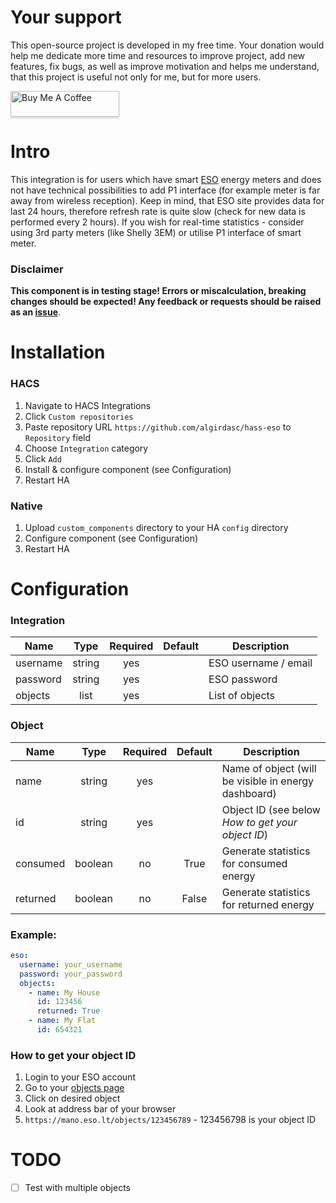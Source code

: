 # Your support
This open-source project is developed in my free time. 
Your donation would help me dedicate more time and resources to improve project, add new features, fix bugs, 
as well as improve motivation and helps me understand, that this project is useful not only for me, but for more users.

<a href="https://www.buymeacoffee.com/algirdasci" target="_blank"><img src="https://www.buymeacoffee.com/assets/img/custom_images/orange_img.png" alt="Buy Me A Coffee" style="height: 41px !important;width: 174px !important;box-shadow: 0px 3px 2px 0px rgba(190, 190, 190, 0.5) !important;-webkit-box-shadow: 0px 3px 2px 0px rgba(190, 190, 190, 0.5) !important;" ></a>

# Intro
This integration is for users which have smart [ESO](https://mano.eso.lt/) energy meters and does not have
technical possibilities to add P1 interface (for example meter is far away from wireless reception). 
Keep in mind, that ESO site provides data for last 24 hours, 
therefore refresh rate is quite slow (check for new data is performed every 2 hours). 
If you wish for real-time statistics - consider using 3rd party meters (like Shelly 3EM) or utilise P1 interface of smart meter.

### Disclaimer

**This component is in testing stage! Errors or miscalculation, breaking changes should be expected! Any feedback or requests should be raised as an [issue](https://github.com/algirdasc/hass-eso/issues)**.

# Installation

### HACS
1. Navigate to HACS Integrations
2. Click `Custom repositories`
3. Paste repository URL `https://github.com/algirdasc/hass-eso` to `Repository` field
4. Choose `Integration` category
5. Click `Add`
6. Install & configure component (see Configuration)
7. Restart HA

### Native

1. Upload `custom_components` directory to your HA `config` directory
2. Configure component (see Configuration)
3. Restart HA

# Configuration

### Integration

| Name     |  Type  | Required | Default | Description          |
|----------|:------:|:--------:|:-------:|----------------------|
| username | string |   yes    |         | ESO username / email |
| password | string |   yes    |         | ESO password         |
| objects  |  list  |   yes    |         | List of objects      |

### Object

| Name     |  Type   | Required | Default | Description                                          |
|----------|:-------:|:--------:|:-------:|------------------------------------------------------|
| name     | string  |   yes    |         | Name of object (will be visible in energy dashboard) |
| id       | string  |   yes    |         | Object ID (see below *How to get your object ID*)    |
| consumed | boolean |    no    |  True   | Generate statistics for consumed energy              |
| returned | boolean |    no    |  False  | Generate statistics for returned energy              |


### Example:
```yaml
eso:
  username: your_username
  password: your_password
  objects:
    - name: My House
      id: 123456
      returned: True
    - name: My Flat
      id: 654321      
```

### How to get your object ID

1. Login to your ESO account
2. Go to your [objects page](https://mano.eso.lt/objects)
3. Click on desired object
4. Look at address bar of your browser
5. `https://mano.eso.lt/objects/123456789` - 123456798 is your object ID

# TODO

 - [ ]  Test with multiple objects
 
